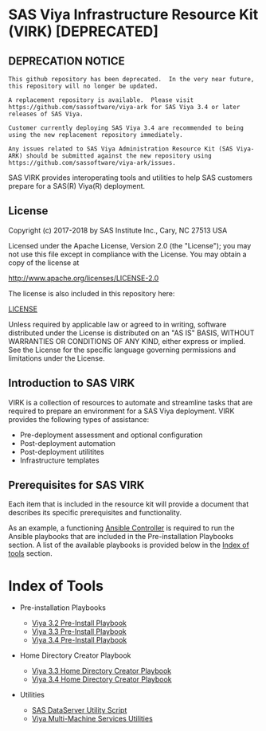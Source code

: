 # SAS Viya Infrastructure Resource Kit (VIRK) [DEPRECATED]

## DEPRECATION NOTICE

`This github repository has been deprecated.  In the very near future, this repository will no longer be updated.`  

`A replacement repository is available.  Please visit https://github.com/sassoftware/viya-ark for SAS Viya 3.4 or later releases of SAS Viya.`

`Customer currently deploying SAS Viya 3.4 are recommended to being using the new replacement repository immediately.`  

`Any issues related to SAS Viya Administration Resource Kit (SAS Viya-ARK) should be submitted against the new repository using https://github.com/sassoftware/viya-ark/issues.`

SAS VIRK provides interoperating tools and utilities to help SAS customers prepare for a SAS(R) Viya(R) deployment.

## License

Copyright (c) 2017-2018 by SAS Institute Inc., Cary, NC 27513 USA

Licensed under the Apache License, Version 2.0 (the "License"); 
you may not use this file except in compliance with the License. 
You may obtain a copy of the license at

   http://www.apache.org/licenses/LICENSE-2.0
   
The license is also included in this repository here:

   [LICENSE](LICENSE)

Unless required by applicable law or agreed to in writing, software 
distributed under the License is distributed on an "AS IS" BASIS, 
WITHOUT WARRANTIES OR CONDITIONS OF ANY KIND, either express or implied. 
See the License for the specific language governing permissions and 
limitations under the License.

## Introduction to SAS VIRK
VIRK is a collection of resources to automate and streamline tasks that are required to prepare an environment for a SAS Viya deployment.
VIRK provides the following types of assistance:

  * Pre-deployment assessment and optional configuration
  * Post-deployment automation
  * Post-deployment utilitites
  * Infrastructure templates

## Prerequisites for SAS VIRK
Each item that is included in the resource kit will provide a document that describes its specific prerequisites and functionality.

As an example, a functioning [Ansible Controller](http://docs.ansible.com/ansible/latest/intro_installation.html) is required to run  the Ansible playbooks that are included in the Pre-installation Playbooks section. A list of the available playbooks is provided below in the [Index of tools](#index-of-tools) section.

# Index of Tools

* Pre-installation Playbooks

  * [Viya 3.2 Pre-Install Playbook](../viya-3.2/playbooks/pre-install-playbook)
  * [Viya 3.3 Pre-Install Playbook](../viya-3.3/playbooks/pre-install-playbook)
  * [Viya 3.4 Pre-Install Playbook](../viya-3.4/playbooks/pre-install-playbook)
* Home Directory Creator Playbook
  * [Viya 3.3 Home Directory Creator Playbook](../viya-3.3/playbooks/home-directory-creator)
  * [Viya 3.4 Home Directory Creator Playbook](../viya-3.4/playbooks/home-directory-creator)
* Utilities
  * [SAS DataServer Utility Script](../viya-3.4/utilities/postgres/viya)
  * [Viya Multi-Machine Services Utilities](../viya-3.4/playbooks/viya-mmsu)
